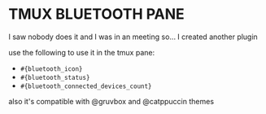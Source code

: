 # TMUX BLUETOOTH PANE

I saw nobody does it and I was in an meeting so... I created another plugin


use the following to use it in the tmux pane:
- `#{bluetooth_icon}` 
- `#{bluetooth_status}`
- `#{bluetooth_connected_devices_count}`

also it's compatible with @gruvbox and @catppuccin themes
